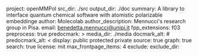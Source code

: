 project: openMMPol
src_dir: ./src
output_dir: ./doc
summary: A library to interface quantum chemical software with atomistic polarizable embeddinge
author: Molecolab
author_description: Mennucci's research group in Pisa.
email: benedetta.mennucci@unipi.it
fpp_extensions: f03
preprocess: true
predocmark: >
media_dir: ./media
docmark_alt: #
predocmark_alt: <
display: public
         protected
         private
source: true
graph: true
search: true
license: mit
max_frontpage_items: 4
exclude:
exclude_dir:

